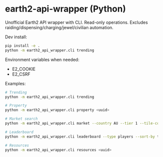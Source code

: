 # earth2-api-wrapper (Python)

Unofficial Earth2 API wrapper with CLI. Read-only operations. Excludes raiding/dispensing/charging/jewel/civilian automation.

Dev install:

```bash
pip install -e .
python -m earth2_api_wrapper.cli trending
```

Environment variables when needed:
- E2_COOKIE
- E2_CSRF

Examples:
```bash
# Trending
python -m earth2_api_wrapper.cli trending

# Property
python -m earth2_api_wrapper.cli property <uuid>

# Market search
python -m earth2_api_wrapper.cli market --country AU --tier 1 --tile-count 5-50 --items 100

# Leaderboard
python -m earth2_api_wrapper.cli leaderboard --type players --sort-by tiles_count --country AU

# Resources
python -m earth2_api_wrapper.cli resources <uuid>
```


